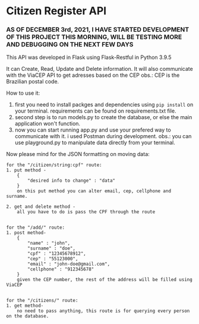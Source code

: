 # Citizen Register API

### AS OF DECEMBER 3rd, 2021, I HAVE STARTED DEVELOPMENT OF THIS PROJECT THIS MORNING, WILL BE TESTING MORE AND DEBUGGING ON THE NEXT FEW DAYS

This API was developed in Flask using Flask-Restful in Python 3.9.5 

It can Create, Read, Update and Delete information.
It will also communicate with the ViaCEP API to get adresses based on the CEP
obs.: CEP is the Brazilian postal code.

How to use it:
1. first you need to install packges and dependencies using `pip install` on your terminal. requirements can be found on requirements.txt file.
2. second step is to run models.py to create the database, or else the main application won't function.
3. now you can start running app.py and use your prefered way to communicate with it. i used Postman during development.
obs.: you can use playground.py to manipulate data directly from your terminal.

Now please mind for the JSON formatting on moving data:

    for the "/citizen/string:cpf" route:
    1. put method -
        {
            "desired info to change" : "data"
        }
        on this put method you can alter email, cep, cellphone and surname.

    2. get and delete method -
        all you have to do is pass the CPF through the route

    
    for the "/add/" route:
    1. post method-
        {
            "name" : "john",
            "surname" : "doe",
            "cpf" : "12345678912",
            "cep" : "55123000",
            "email" : "john-doe@gmail.com",
            "cellphone" : "912345678"
        }
        given the CEP number, the rest of the address will be filled using ViaCEP

    
    for the "/citizens/" route:
    1. get method-
        no need to pass anything, this route is for querying every person on the database.